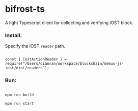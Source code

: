 # bifrost-ts
A light Typescript client for collecting and verifying IOST block.


### Install:

Specify the  IOST `reader` path.

```

const { IostActionReader } = require("/Users/qiannan/workspace/blockchain/demux-js-iost/dist/readers");
```

### Run:

```

npm run build

npm run start
```